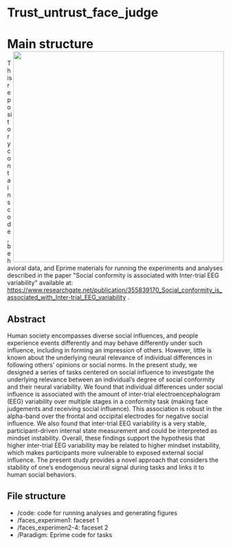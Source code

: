 # Trust_untrust_face_judge

# Main structure <img src="https://raw.githubusercontent.com/andlab-um/Trust-untrust-face-judge/main_structure.jpg" align="right" width="490px">

This repository contains code, behavioral data, and Eprime materials for running the experiments and analyses described in the paper "Social conformity is associated with Inter-trial EEG variability" available at: https://www.researchgate.net/publication/355839170_Social_conformity_is_associated_with_Inter-trial_EEG_variability .

## Abstract
Human society encompasses diverse social influences, and people experience events differently and may behave differently under such influence, including in forming an impression of others. However, little is known about the underlying neural relevance of individual differences in following others’ opinions or social norms. In the present study, we designed a series of tasks centered on social influence to investigate the underlying relevance between an individual’s degree of social conformity and their neural variability. We found that individual differences under social influence is associated with the amount of inter-trial electroencephalogram (EEG) variability over multiple stages in a conformity task (making face judgements and receiving social influence). This association is robust in the alpha-band over the frontal and occipital electrodes for negative social influence. We also found that inter-trial EEG variability is a very stable, participant-driven internal state measurement and could be interpreted as mindset instability. Overall, these findings support the hypothesis that higher inter-trial EEG variability may be related to higher mindset instability, which makes participants more vulnerable to exposed external social influence. The present study provides a novel approach that considers the stability of one’s endogenous neural signal during tasks and links it to human social behaviors. 

## File structure
- /code: code for running analyses and generating figures
- /faces_experimen1: faceset 1
- /faces_experimen2-4: faceset 2
- /Paradigm: Eprime code for tasks
